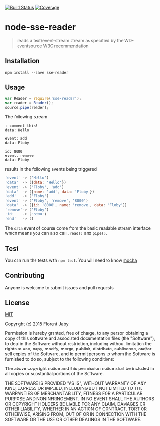 [![Build Status][travis-image]][travis-url] [![Coverage][coveralls-image]][coveralls-url]

node-sse-reader
==================

> reads a text/event-stream stream as specified by the WD-eventsource W3C recommendation

Installation
------------

    npm install --save sse-reader

Usage
-----

```javascript
var Reader = require('sse-reader');
var reader = Reader();
source.pipe(reader);
```

The following stream

```
: comment this!
data: Hello

event: add
data: Floby

id: 8000
event: remove
data: Floby

```

results in the following events being triggered

```javascript
'event' -> ('Hello')
'data'  -> ({data: 'Hello'})
'event' -> ('Floby', 'add')
'data'  -> ({name: 'add', data: 'Floby'})
'add'   -> ('Floby')
'event' -> ('Floby', 'remove', '8000')
'data'  -> ({id: '8000', name: 'remove', data: 'Floby'})
'remove'-> ('Floby')
'id'    -> ('8000')
'end'   -> ()
```

The `data` event of course come from the basic readable stream interface
which means you can also call `.read()` and `pipe()`.

Test
----

You can run the tests with `npm test`. You will need to know [mocha][mocha-url]

Contributing
------------

Anyone is welcome to submit issues and pull requests


License
-------

[MIT](http://opensource.org/licenses/MIT)

Copyright (c) 2015 Florent Jaby

Permission is hereby granted, free of charge, to any person obtaining a copy of this software and associated documentation files (the "Software"), to deal in the Software without restriction, including without limitation the rights to use, copy, modify, merge, publish, distribute, sublicense, and/or sell copies of the Software, and to permit persons to whom the Software is furnished to do so, subject to the following conditions:

The above copyright notice and this permission notice shall be included in all copies or substantial portions of the Software.

THE SOFTWARE IS PROVIDED "AS IS", WITHOUT WARRANTY OF ANY KIND, EXPRESS OR IMPLIED, INCLUDING BUT NOT LIMITED TO THE WARRANTIES OF MERCHANTABILITY, FITNESS FOR A PARTICULAR PURPOSE AND NONINFRINGEMENT. IN NO EVENT SHALL THE AUTHORS OR COPYRIGHT HOLDERS BE LIABLE FOR ANY CLAIM, DAMAGES OR OTHER LIABILITY, WHETHER IN AN ACTION OF CONTRACT, TORT OR OTHERWISE, ARISING FROM, OUT OF OR IN CONNECTION WITH THE SOFTWARE OR THE USE OR OTHER DEALINGS IN THE SOFTWARE.


[travis-image]: http://img.shields.io/travis/Floby/node-sse-reader/master.svg?style=flat
[travis-url]: https://travis-ci.org/Floby/node-sse-reader
[coveralls-image]: http://img.shields.io/coveralls/Floby/node-sse-reader/master.svg?style=flat
[coveralls-url]: https://coveralls.io/r/Floby/node-sse-reader
[mocha-url]: https://github.com/visionmedia/mocha


